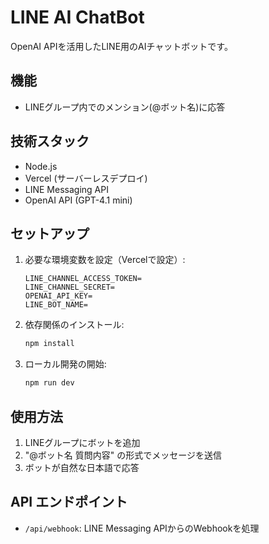 # LINE AI ChatBot

OpenAI APIを活用したLINE用のAIチャットボットです。

## 機能

- LINEグループ内でのメンション(@ボット名)に応答

## 技術スタック

- Node.js
- Vercel (サーバーレスデプロイ)
- LINE Messaging API
- OpenAI API (GPT-4.1 mini)

## セットアップ

1. 必要な環境変数を設定（Vercelで設定）:
   ```
   LINE_CHANNEL_ACCESS_TOKEN=
   LINE_CHANNEL_SECRET=
   OPENAI_API_KEY=
   LINE_BOT_NAME=
   ```

2. 依存関係のインストール:
   ```bash
   npm install
   ```

3. ローカル開発の開始:
   ```bash
   npm run dev
   ```

## 使用方法

1. LINEグループにボットを追加
2. "@ボット名 質問内容" の形式でメッセージを送信
3. ボットが自然な日本語で応答

## API エンドポイント

- `/api/webhook`: LINE Messaging APIからのWebhookを処理
